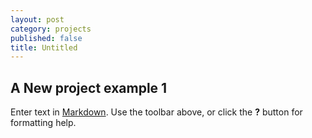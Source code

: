 ```yaml
---
layout: post
category: projects
published: false
title: Untitled
---
```

## A New project example 1

Enter text in [Markdown](http://daringfireball.net/projects/markdown/). Use the toolbar above, or click the **?** button for formatting help.
